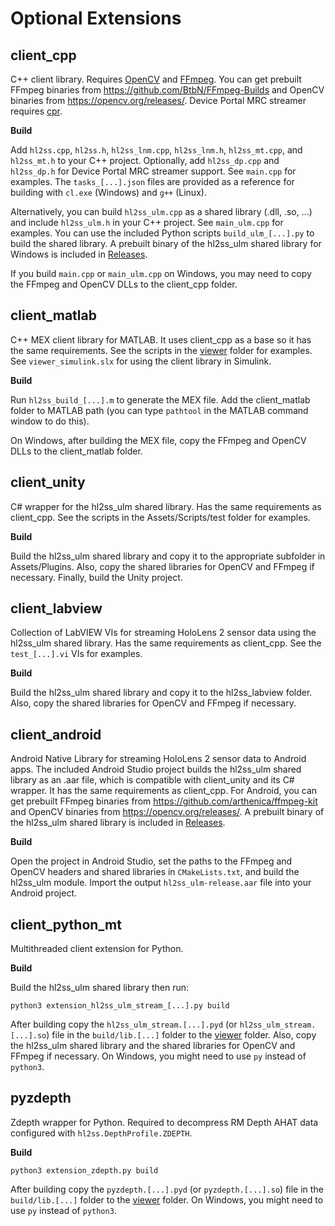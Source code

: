 # Optional Extensions

## client_cpp

C++ client library. Requires [OpenCV](https://opencv.org/releases/) and [FFmpeg](https://ffmpeg.org/download.html). You can get prebuilt FFmpeg binaries from https://github.com/BtbN/FFmpeg-Builds and OpenCV binaries from https://opencv.org/releases/. Device Portal MRC streamer requires [cpr](https://github.com/libcpr/cpr).

**Build**

Add `hl2ss.cpp`, `hl2ss.h`, `hl2ss_lnm.cpp`, `hl2ss_lnm.h`, `hl2ss_mt.cpp`, and `hl2ss_mt.h` to your C++ project.
Optionally, add  `hl2ss_dp.cpp` and `hl2ss_dp.h` for Device Portal MRC streamer support.
See `main.cpp` for examples.
The `tasks_[...].json` files are provided as a reference for building with `cl.exe` (Windows) and `g++` (Linux).

Alternatively, you can build `hl2ss_ulm.cpp` as a shared library (.dll, .so, ...) and include `hl2ss_ulm.h` in your C++ project.
See `main_ulm.cpp` for examples.
You can use the included Python scripts `build_ulm_[...].py` to build the shared library.
A prebuilt binary of the hl2ss_ulm shared library for Windows is included in [Releases](https://github.com/jdibenes/hl2ss/releases).

If you build `main.cpp` or `main_ulm.cpp` on Windows, you may need to copy the FFmpeg and OpenCV DLLs to the client_cpp folder.

## client_matlab

C++ MEX client library for MATLAB. It uses client_cpp as a base so it has the same requirements. See the scripts in the [viewer](https://github.com/jdibenes/hl2ss/tree/main/extensions/client_matlab/viewer) folder for examples. See `viewer_simulink.slx` for using the client library in Simulink.

**Build**

Run `hl2ss_build_[...].m` to generate the MEX file. Add the client_matlab folder to MATLAB path (you can type `pathtool` in the MATLAB command window to do this).

On Windows, after building the MEX file, copy the FFmpeg and OpenCV DLLs to the client_matlab folder.

## client_unity

C# wrapper for the hl2ss_ulm shared library. Has the same requirements as client_cpp. See the scripts in the Assets/Scripts/test folder for examples.

**Build**

Build the hl2ss_ulm shared library and copy it to the appropriate subfolder in Assets/Plugins. Also, copy the shared libraries for OpenCV and FFmpeg if necessary. Finally, build the Unity project.

## client_labview

Collection of LabVIEW VIs for streaming HoloLens 2 sensor data using the hl2ss_ulm shared library. Has the same requirements as client_cpp. See the `test_[...].vi` VIs for examples.

**Build**

Build the hl2ss_ulm shared library and copy it to the hl2ss_labview folder. Also, copy the shared libraries for OpenCV and FFmpeg if necessary.

## client_android

Android Native Library for streaming HoloLens 2 sensor data to Android apps. The included Android Studio project builds the hl2ss_ulm shared library as an .aar file, which is compatible with client_unity and its C# wrapper. It has the same requirements as client_cpp. For Android, you can get prebuilt FFmpeg binaries from https://github.com/arthenica/ffmpeg-kit and OpenCV binaries from https://opencv.org/releases/. A prebuilt binary of the hl2ss_ulm shared library is included in [Releases](https://github.com/jdibenes/hl2ss/releases).

**Build**

Open the project in Android Studio, set the paths to the FFmpeg and OpenCV headers and shared libraries in `CMakeLists.txt`, and build the hl2ss_ulm module. Import the output `hl2ss_ulm-release.aar` file into your Android project.

## client_python_mt

Multithreaded client extension for Python.

**Build**

Build the hl2ss_ulm shared library then run:

`python3 extension_hl2ss_ulm_stream_[...].py build`

After building copy the `hl2ss_ulm_stream.[...].pyd` (or `hl2ss_ulm_stream.[...].so`) file in the `build/lib.[...]` folder to the [viewer](https://github.com/jdibenes/hl2ss/tree/main/viewer) folder.
Also, copy the hl2ss_ulm shared library and the shared libraries for OpenCV and FFmpeg if necessary. On Windows, you might need to use `py` instead of `python3`.

## pyzdepth 

Zdepth wrapper for Python. Required to decompress RM Depth AHAT data configured with `hl2ss.DepthProfile.ZDEPTH`.

**Build**

`python3 extension_zdepth.py build`

After building copy the `pyzdepth.[...].pyd` (or `pyzdepth.[...].so`) file in the `build/lib.[...]` folder to the [viewer](https://github.com/jdibenes/hl2ss/tree/main/viewer) folder. On Windows, you might need to use `py` instead of `python3`.
